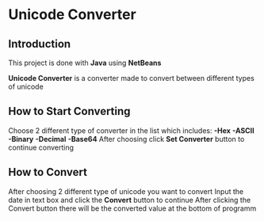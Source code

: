 # Unicode Converter
## Introduction
This project is done with **Java** using **NetBeans**

**Unicode Converter** is a converter made to convert between different types of unicode

## How to Start Converting
Choose 2 different type of converter in the list which includes:
**-Hex**
**-ASCII**
**-Binary**
**-Decimal**
**-Base64**
After choosing click **Set Converter** button to continue converting
## How to Convert
After choosing 2 different type of unicode you want to convert
Input the date in text box and click the **Convert** button to continue
After clicking the Convert button there will be the converted value at the bottom of programm
